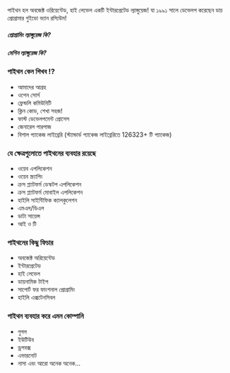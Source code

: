 
পাইথন হল অবজেক্ট ওরিয়েন্টেড, হাই লেভেল একটি ইন্টারপ্রেটেড ল্যাঙ্গুয়েজ! যা ১৯৯১ সালে ডেভেলপ করেছেন ডাচ প্রোগ্রামার গুইডো ভ্যান রস্যিউম!
##### প্রোগ্রামিং ল্যাঙ্গুয়েজ কি? 
##### মেশিন ল্যাঙ্গুয়েজ কি?


### পাইথন কেন শিখব !?
- আমাদের আগ্রহ
- ওপেন সোর্স
- ফ্রেন্ডলি কমিউনিটি
- ক্লিন কোড, শেখা সহজ! 
- ফাস্ট ডেভেলপমেন্ট প্রোসেস
- জেনারেল পারপাজ
- বিশাল প্যাকেজ লাইব্রেরি (স্ট্যান্ডার্ড প্যাকেজ লাইব্রেরিতে 126323+ টি প্যাকেজ) 

### যে ক্ষেত্রগুলোতে পাইথনের ব্যবহার রয়েছে
- ওয়েব এপলিকেশন
- ওয়েব স্ক্র্যাপিং
- ক্রস প্ল্যাটফর্ম ডেস্কটপ এপলিকেশন
- ক্রস প্ল্যাটফর্ম মোবাইল এপলিকেশন
- হাইলি সাইন্টিফিক ক্যালকুলেশন
- এমএল/ডিএল
- ডাটা সায়েন্স
- আই ও টি

### পাইথনের কিছু ফিচার
- অবজেক্ট অরিয়েন্টেড
- ইন্টারপ্রেটেড
- হাই লেভেল
- ডায়নামিক টাইপ
- সাপোর্ট ফর ফাংশনাল প্রোগ্রামিং
- হাইলি এক্সটেনসিবল

### পাইথন ব্যবহার করে এমন কোম্পানি 
- গুগল
- ইউটিউব
- ড্রপবক্স
- এভারনোট
- নাসা 
এবং আরো অনেক অনেক... 
